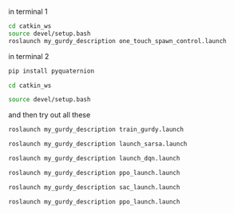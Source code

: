 
in terminal 1 


```bash
cd catkin_ws
source devel/setup.bash
roslaunch my_gurdy_description one_touch_spawn_control.launch
```



in terminal 2 

```bash
pip install pyquaternion
```

```bash
cd catkin_ws

source devel/setup.bash
```

and then try out all these 
``` bash
roslaunch my_gurdy_description train_gurdy.launch

roslaunch my_gurdy_description launch_sarsa.launch

roslaunch my_gurdy_description launch_dqn.launch

roslaunch my_gurdy_description ppo_launch.launch

roslaunch my_gurdy_description sac_launch.launch

roslaunch my_gurdy_description ppo_launch.launch

```






